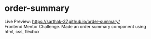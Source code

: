 # order-summary
Live Preview: https://sarthak-37.github.io/order-summary/ <br>
Frontend Mentor Challenge. Made an order summary component using html, css, flexbox
